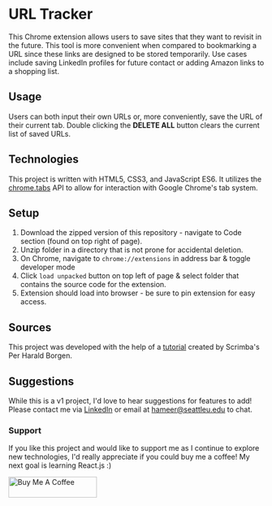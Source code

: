 # URL Tracker

This Chrome extension allows users to save sites that they want to revisit in the future. This tool is more convenient when compared to bookmarking a URL since these links are designed to be stored temporarily. Use cases include saving LinkedIn profiles for future contact or adding Amazon links to a shopping list.

## Usage

Users can both input their own URLs or, more conveniently, save the URL of their current tab. Double clicking the **DELETE ALL** button clears the current list of saved URLs.

## Technologies

This project is written with HTML5, CSS3, and JavaScript ES6. It utilizes the [chrome.tabs](https://developer.chrome.com/docs/extensions/reference/tabs/) API to allow for interaction with Google Chrome's tab system.

## Setup

1. Download the zipped version of this repository - navigate to Code section (found on top right of page).
2. Unzip folder in a directory that is not prone for accidental deletion.
3. On Chrome, navigate to `chrome://extensions` in address bar & toggle developer mode
4. Click `load unpacked` button on top left of page & select folder that contains the source code for the extension.
5. Extension should load into browser - be sure to pin extension for easy access.

## Sources

This project was developed with the help of a [tutorial](https://www.youtube.com/watch?v=jS4aFq5-91M) created by Scrimba's Per Harald Borgen.

## Suggestions

While this is a v1 project, I'd love to hear suggestions for features to add! Please contact me via [LinkedIn](https://www.linkedin.com/in/haashameer/) or email at <hameer@seattleu.edu> to chat.

### Support

If you like this project and would like to support me as I continue to explore new technologies, I'd really appreciate if you could buy me a coffee! My next goal is learning React.js :)

<a href="https://www.buymeacoffee.com/haashimameer" target="_blank"><img src="https://cdn.buymeacoffee.com/buttons/default-orange.png" alt="Buy Me A Coffee" height="41" width="174"></a>
